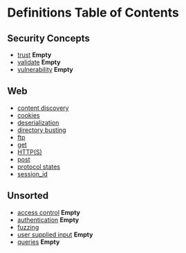 # Definitions Table of Contents
## Security Concepts
- [trust](trust.md)  **Empty**
- [validate](validate.md)  **Empty**
- [vulnerability](vulnerability.md) **Empty**

## Web
- [content discovery](web/content_discovery.md)
- [cookies](web/cookies.md)
- [deserialization](web/deserialization.md)
- [directory busting](web/directory_busting.md)
- [ftp](web/ftp.md)
- [get](web/get.md)
- [HTTP(S)](web/http-s.md)
- [post](web/post.md)
- [protocol states](web/protocol_states.md)
- [session_id](web/session_id.md)

## Unsorted
- [access control](access%20control.md)  **Empty**
- [authentication](authentication.md) **Empty**
- [fuzzing](fuzzing.md)
- [user supplied input](user_supplied_input.md)  **Empty**
- [queries](queries.md) **Empty**


